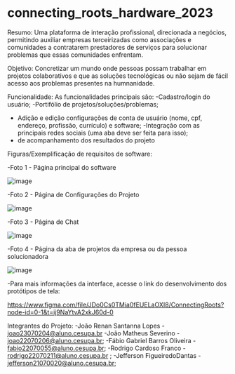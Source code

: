 # connecting_roots_hardware_2023

Resumo:
  Uma plataforma de interação profissional, direcionada a negócios, permitindo auxiliar empresas terceirizadas como associações e comunidades a contratarem prestadores de serviços para solucionar problemas que essas comunidades enfrentam.

Objetivo:
  Concretizar um mundo onde pessoas possam trabalhar em projetos colaborativos e que as soluções tecnológicas ou não sejam de fácil acesso aos problemas presentes na humnanidade.
 
 Funcionalidade: 
 As funcionalidades principais são:
  -Cadastro/login do usuário;
  -Portifólio de projetos/soluções/problemas;
  - Adição e edição configurações de conta de usuário (nome, cpf, endereço, profissão, currículo) e software;
  -Integração com as principais redes sociais (uma aba deve ser feita para isso);
  - de acompanhamento dos resultados do projeto
 

Figuras/Exemplificação de requisitos de software:

-Foto 1 - Página principal do software

![image](https://user-images.githubusercontent.com/102002118/233219133-c676a0b5-8612-49dc-a300-754db43f799d.png)

-Foto 2 - Página de Configurações do Projeto

![image](https://user-images.githubusercontent.com/102002118/233219224-31e90011-b78a-416d-9115-1b48e5feaf81.png)


-Foto 3 - Página de Chat 

![image](https://user-images.githubusercontent.com/102002118/233219259-1a8ad43c-4e9a-4898-a2ba-1e74612ae54e.png)

-Foto 4 - Página da aba de projetos da empresa ou da pessoa solucionadora

![image](https://user-images.githubusercontent.com/102002118/233219424-c224fd6d-aed8-4e07-810c-f597253f6bf6.png)

-Para mais informações da interface, acesse o link do desenvolvimento dos protótipos de tela:

https://www.figma.com/file/JDo0Cs0TMia0fEUELaOXI8/ConnectingRoots?node-id=0-1&t=ij9NaYtvA2xkJ60d-0

Integrantes do Projeto:
  -João Renan Santanna Lopes - joao23070204@aluno.cesupa.br
  -João Matheus Severino - joao22070206@aluno.cesupa.br;
  -Fábio Gabriel Barros Oliveira - fabio22070055@aluno.cesupa.br;
  -Rodrigo Cardoso Franco - rodrigo22070211@aluno.cesupa.br ;
  -Jefferson  FigueiredoDantas - jefferson21070020@aluno.cesupa.br;
  
